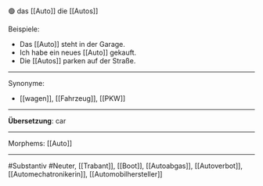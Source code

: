🟢 das [[Auto]]
die [[Autos]]

Beispiele:

- Das [[Auto]] steht in der Garage.
- Ich habe ein neues [[Auto]] gekauft.
- Die [[Autos]] parken auf der Straße.

---
Synonyme:
- [[wagen]], [[Fahrzeug]], [[PKW]]

---
**Übersetzung**: car

---
Morphems:
[[Auto]]

---
#Substantiv #Neuter, [[Trabant]], [[Boot]], [[Autoabgas]], [[Autoverbot]], [[Automechatronikerin]], [[Automobilhersteller]]